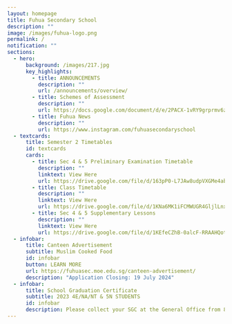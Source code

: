 ```yaml
---
layout: homepage
title: Fuhua Secondary School
description: ""
image: /images/fuhua-logo.png
permalink: /
notification: ""
sections:
  - hero:
      background: /images/217.jpg
      key_highlights:
        - title: ANNOUNCEMENTS
          description: ""
          url: /announcements/overview/
        - title: Schemes of Assessment
          description: ""
          url: https://docs.google.com/document/d/e/2PACX-1vRY9grprmv6zyYqW0hD89717TvOn5FemE6IOehli7p5PXoL6l_DSiRBj1OsOOFNQIrJdsUq-UMTTFLJ/pub
        - title: Fuhua News
          description: ""
          url: https://www.instagram.com/fuhuasecondaryschool
  - textcards:
      title: Semester 2 Timetables
      id: textcards
      cards:
        - title: Sec 4 & 5 Preliminary Examination Timetable
          description: ""
          linktext: View Here
          url: https://drive.google.com/file/d/163pP0-L7JAw8udpVXGMe4abumnuL0Dvo/view?usp=drive_link
        - title: Class Timetable
          description: ""
          linktext: View Here
          url: https://drive.google.com/file/d/1KNa6MK1iFCMWUGR4GljlLnx7XKZSbkUW/view?usp=sharing
        - title: Sec 4 & 5 Supplementary Lessons
          description: ""
          linktext: View Here
          url: https://drive.google.com/file/d/1KEfeCZhB-0alcF-RRAAHQotBxYE-YBBq/view?usp=drive_link
  - infobar:
      title: Canteen Advertisement
      subtitle: Muslim Cooked Food
      id: infobar
      button: LEARN MORE
      url: https://fuhuasec.moe.edu.sg/canteen-advertisement/
      description: "Application Closing: 19 July 2024"
  - infobar:
      title: School Graduation Certificate
      subtitle: 2023 4E/NA/NT & 5N STUDENTS
      id: infobar
      description: Please collect your SGC at the General Office from 8 May onwards.
---
```

